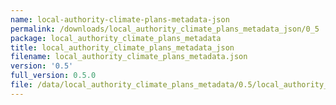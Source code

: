 ```yaml
---
name: local-authority-climate-plans-metadata-json
permalink: /downloads/local_authority_climate_plans_metadata_json/0_5
package: local_authority_climate_plans_metadata
title: local_authority_climate_plans_metadata_json
filename: local_authority_climate_plans_metadata.json
version: '0.5'
full_version: 0.5.0
file: /data/local_authority_climate_plans_metadata/0.5/local_authority_climate_plans_metadata.json
---
```

